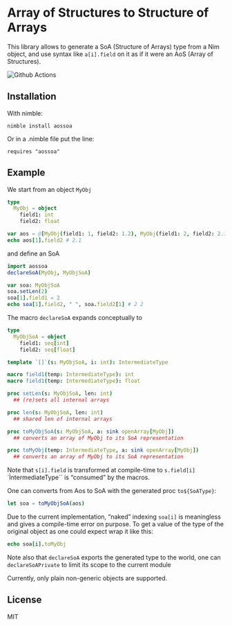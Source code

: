 # Array of Structures to Structure of Arrays


This library allows to generate a SoA (Structure of Arrays) type from a Nim object, and use
 syntax like ``a[i].field`` on it as if it were an AoS (Array of Structures).


![Github Actions](https://github.com/guibar64/aossoa/workflows/Github%20Actions/badge.svg)


## Installation

With nimble:
```
nimble install aossoa
```

Or in a .nimble file put the line:
```
requires "aossoa"
```


## Example

We start from an object ``MyObj``
```nim
type
  MyObj = object
    field1: int
    field2: float

var aos = @[MyObj(field1: 1, field2: 1.2), MyObj(field1: 2, field2: 2.1)]
echo aos[1].field2 # 2.1
```

and define an SoA
```nim
import aossoa
declareSoA(MyObj, MyObjSoA)

var soa: MyObjSoA
soa.setLen(2)
soa[1].field1 = 2
echo soa[1].field2, " ", soa.field2[1] # 2 2
```

The macro ``declareSoA``  expands conceptually to
```nim
type
  MyObjSoA = object
    field1: seq[int]
    field2: seq[float]

template `[]`(s: MyObjSoA, i: int): IntermediateType

macro field1(temp: IntermediateType): int
macro field1(temp: IntermediateType): float

proc setLen(s: MyObjSoA, len: int)
  ## (re)sets all internal arrays

proc len(s: MyObjSoA, len: int)
  ## shared len of internal arrays

proc toMyObjSoA(s: MyObjSoA, a: sink openArray[MyObj])
  ## converts an array of MyObj to its SoA representation

proc toMyObj(temp: IntermediateType, a: sink openArray[MyObj])
  ## converts an array of MyObj to its SoA representation

```

Note that ``s[i].field`` is transformed at compile-time to ``s.field[i]`` `ÌntermediateType`` is “consumed” by the macros.

One can converts from Aos to SoA with the generated proc ``to${SoAType}``:
```nim
let soa = toMyObjSoA(aos)
```

Due to the current implementation, “naked” indexing ``soa[i]``  is meaningless and gives a compile-time error on purpose. 
To get a value of the type of the original object as one could expect wrap it like this:
```nim
echo soa[i].toMyObj
``` 

Note also that ``declareSoA`` exports the generated type to the world,
one can ``declareSoAPrivate`` to limit its scope to the current module

Currently, only plain non-generic objects are supported.

## License

MIT
